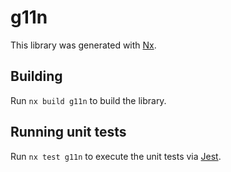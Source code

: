 # g11n

This library was generated with [Nx](https://nx.dev).

## Building

Run `nx build g11n` to build the library.

## Running unit tests

Run `nx test g11n` to execute the unit tests via [Jest](https://jestjs.io).
